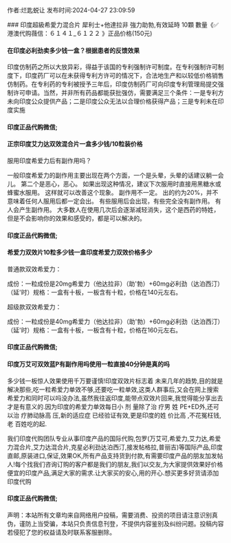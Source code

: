 <p>作者:烂匙蜕让 发布时间:2024-04-27 23:09:59</p>
### 印度超級希愛力混合片 犀利士+他達拉非 強力助勃,有效延時 10顆 數量《✅港澳代购薇信：６１４１_６１２２ 》正品价格(150元)
									<h4>在印度必利劲卖多少钱一盒？根据患者的反馈效果</h4><p>印度仿制药之所以大放异彩，得益于该国的专利强制许可制度。在专利强制许可制度下，印度药厂可以在未获得专利方许可的情况下，合法地生产和以较低价格销售仿制药。在专利药的专利被授予三年后，印度仿制药厂可向印度专利管理局提交强制许可申请。当然，并非所有药品都能获批强仿，需要满足三个条件：一是专利方未向印度公众提供产品；二是印度公众无法以合理价格获得产品；三是专利未在印度实施</p><p></p><h4>	印度正品代购微信;</h4><p></p><h4>正宗印度艾力达双效混合片一盒多少钱/10粒装价格</h4><p>服用印度希爱力后有副作用吗？</p><p>一般印度希爱力的副作用主要出现在两个方面，一个是头晕，头晕的话建议躺一会儿。 第二个是恶心，恶心。 如果出现这种情况，建议下次服用时直接用黑糖水或蜂蜜水服用。 这样就可以改善这个现象。 副作用不一定。 出的约为20%，并不意味着任何人服用后都一定会出。 有些服用后会出现，有些完全没有副作用。 有人会产生副作用。 大多数人在使用几次后会逐渐减轻消失，这个是西药的特姓，但是不会影响你的效果和感受的，都是可以解决的。</p><p></p><h4>	印度正品代购微信;</h4><p></p><h4>希爱力双效片10粒多少钱一盒印度希爱力双效价格多少</h4><p>普通款双效希爱力：</p><p>成份：一粒成份是20mg希爱力（他达拉非）（助'勃）+60mg必利劲（达泊西汀）（延'时）规格：一盒有十板，一板含有十粒，价格在140元左右。</p><p>超级款双效希爱力：</p><p>成份：一粒成份是40mg希爱力（他达拉非）（助'勃）+60mg必利劲（达泊西汀）（延'时）规格：一盒有十板，一板含有十粒，价格在160元左右。</p><p></p><h4>	印度正品代购微信;</h4><p></p><h4>印度万艾可双效蓝P有副作用吗使用一粒直接40分钟是真的吗</h4><p>多少钱一板惊人效果使用千万要谨慎!印度双效片标志着 未来几年的趋势,目的就是解决那些,吃一粒希爱力单效不够,还要吃一粒单效,这类人群事后,又会在网上搜索希爱力和同时可以吗没办法,虽然我往返印度,能带点双效片回来,我觉得能分享出去才是有意义的.因为印度的希爱力单效每日小 剂 量除了治 疗男 姓 PE+ED外,还可以治 疗肺动脉高 压,新的适应症 已经验证有效,更是印度的姓 价比高 ,不花冤枉钱,老 百姓吃的起.</p><p> 我们印度代购团队专业从事印度产品的国际代购,包罗(万艾可,希爱力,艾力达,希爱力混合片,艾力达混合片,克星必利劲达泊西汀,接发帖格拉,普丽吉)等国际产品,印度直邮,原装进口,保证,效果OK,所有产品支持货到付款,有需要印度产品的朋友加发帖人!每个找我们咨询订购的客户都是我们的朋友,我们以交友,为大家提供效果好价格便宜的印度产品,满足大家的需求.让大家买的安心,用的开心.想买更多好货请添加印度代购</p><p></p><h4>	印度正品代购微信;</h4>				声明：本站所有文章均来自网络用户投稿，需要消费、投资的项目请注意识别真伪，谨防上当受骗，本站只负责信息刊登，不提供内容鉴别及纠纷问题。投稿内容若侵犯了您的权益请及时联系客服删除。				
